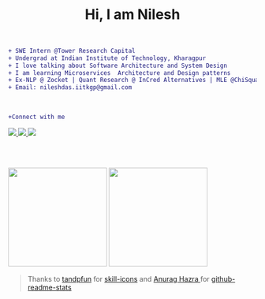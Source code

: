 <h1 align="center">Hi, I am Nilesh </h1>

</br>

```diff
+ SWE Intern @Tower Research Capital
+ Undergrad at Indian Institute of Technology, Kharagpur
+ I love talking about Software Architecture and System Design   
+ I am learning Microservices  Architecture and Design patterns   
+ Ex-NLP @ Zocket | Quant Research @ InCred Alternatives | MLE @ChiSquareX Technologies  
+ Email: nileshdas.iitkgp@gmail.com  

```
</br>

```diff
+Connect with me
```


<a href="https://www.linkedin.com/in/nilesh-kumar-05/" >
<img src="https://skillicons.dev/icons?i=linkedin&theme=light" />
</a>
<a href="https://stackoverflow.com/users/19338249/imnotrobot">
  <img src="https://skillicons.dev/icons?i=stackoverflow&theme=light" />
</a>
<a href="https://twitter.com/kumarni43298541">
  <img src="https://skillicons.dev/icons?i=twitter&theme=light" />
</a>


</br>
<!-- 
```diff
+My Skills
```
[![My Skills](https://skills.thijs.gg/icons?i=python,c,cpp,java,go,javascript,pytorch,tensorflow,flask,django,aws,firebase,react,nodejs,redis,mongodb,git,linux&theme=light)](https://skills.thijs.gg)
 -->
<!--
[![My Skills](https://skillicons.dev/icons?i=pytorch,tensorflow,flask,django,aws,firebase&theme=light)](https://skillicons.dev)
[![My Skills](https://skillicons.dev/icons?i=react,nodejs,redis,mongodb,git,linux&theme=light)](https://skillicons.dev)
-->




</br></br>
<p float="left">
  <img height="200em" src="http://github-readme-stats-three-umber-19.vercel.app//api?username=nilesh05apr&count_private=true&show_icons=true&theme=vue" />
  <img height="200em" src="http://github-readme-stats-three-umber-19.vercel.app//api/top-langs/?username=nilesh05apr&hide=jupyter%20notebook,HTML,makefile&theme=vue" />
</p>






> Thanks to <a href="https://github.com/tanpfun">tandpfun</a> for <a href="https://github.com/tandpfun/skill-icons">skill-icons</a> and <a href="https://github.com/anuraghazra"> Anurag Hazra </a> for <a href="https://github.com/anuraghazra/github-readme-stats">github-readme-stats</a>
